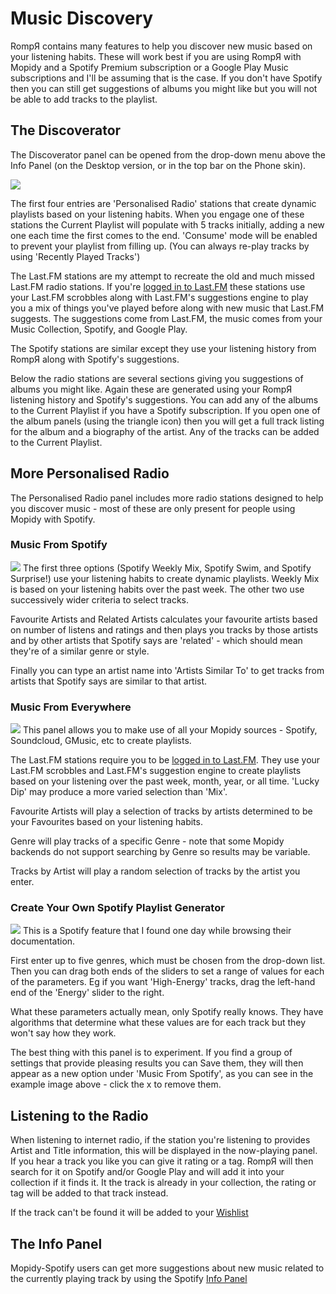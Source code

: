 # Music Discovery

RompЯ contains many features to help you discover new music based on your listening habits. These will work best if you are using RompЯ with Mopidy and a Spotify Premium subscription or a Google Play Music subscriptions and I'll be assuming that is the case. If you don't have Spotify then you can still get suggestions of albums you might like but you will not be able to add tracks to the playlist.

## The Discoverator

The Discoverator panel can be opened from the drop-down menu above the Info Panel (on the Desktop version, or in the top bar on the Phone skin).

![](images/discoverator.png)

The first four entries are 'Personalised Radio' stations that create dynamic playlists based on your listening habits. When you engage one of these stations the Current Playlist will populate with 5 tracks initially, adding a new one each time the first comes to the end. 'Consume' mode will be enabled to prevent your playlist from filling up. (You can always re-play tracks by using 'Recently Played Tracks')

The Last.FM stations are my attempt to recreate the old and much missed Last.FM radio stations. If you're [logged in to Last.FM](/RompR/LastFM) these stations use your Last.FM scrobbles along with Last.FM's suggestions engine to play you a mix of things you've played before along with new music that Last.FM suggests. The suggestions come from Last.FM, the music comes from your Music Collection, Spotify, and Google Play.

The Spotify stations are similar except they use your listening history from RompЯ along with Spotify's suggestions.

Below the radio stations are several sections giving you suggestions of albums you might like. Again these are generated using your RompЯ listening history and Spotify's suggestions. You can add any of the albums to the Current Playlist if you have a Spotify subscription. If you open one of the album panels (using the triangle icon) then you will get a full track listing for the album and a biography of the artist. Any of the tracks can be added to the Current Playlist.

## More Personalised Radio

The Personalised Radio panel includes more radio stations designed to help you discover music - most of these are only present for people using Mopidy with Spotify.

### Music From Spotify

![](images/musicfromspotify.png)
The first three options (Spotify Weekly Mix, Spotify Swim, and Spotify Surprise!) use your listening habits to create dynamic playlists. Weekly Mix is based on your listening habits over the past week. The other two use successively wider criteria to select tracks.

Favourite Artists and Related Artists calculates your favourite artists based on number of listens and ratings and then plays you tracks by those artists and by other artists that Spotify says are 'related' - which should mean they're of a similar genre or style.

Finally you can type an artist name into 'Artists Similar To' to get tracks from artists that Spotify says are similar to that artist.

### Music From Everywhere

![](images/musicfromeverywhere.png)
This panel allows you to make use of all your Mopidy sources - Spotify, Soundcloud, GMusic, etc to create playlists.

The Last.FM stations require you to be [logged in to Last.FM](/RompR/LastFM). They use your Last.FM scrobbles and Last.FM's suggestion engine to create playlists based on your listening over the past week, month, year, or all time. 'Lucky Dip' may produce a more varied selection than 'Mix'.

Favourite Artists will play a selection of tracks by artists determined to be your Favourites based on your listening habits.

Genre will play tracks of a specific Genre - note that some Mopidy backends do not support searching by Genre so results may be variable.

Tracks by Artist will play a random selection of tracks by the artist you enter.

### Create Your Own Spotify Playlist Generator

![](images/rollyourown.png)
This is a Spotify feature that I found one day while browsing their documentation.

First enter up to five genres, which must be chosen from the drop-down list. Then you can drag both ends of the sliders to set a range of values for each of the parameters. Eg if you want 'High-Energy' tracks, drag the left-hand end of the 'Energy' slider to the right.

What these parameters actually mean, only Spotify really knows. They have algorithms that determine what these values are for each track but they won't say how they work.

The best thing with this panel is to experiment. If you find a group of settings that provide pleasing results you can Save them, they will then appear as a new option under 'Music From Spotify', as you can see in the example image above - click the x to remove them.

## Listening to the Radio

When listening to internet radio, if the station you're listening to provides Artist and Title information, this will be displayed in the now-playing panel. If you hear a track you like you can give it rating or a tag. RompЯ will then search for it on Spotify and/or Google Play and will add it into your collection if it finds it. It the track is already in your collection, the rating or tag will be added to that track instead.

If the track can't be found it will be added to your [Wishlist](/RompR/The-Wishlist)

## The Info Panel

Mopidy-Spotify users can get more suggestions about new music related to the currently playing track by using the Spotify [Info Panel](/RompR/The-Info-Panel)
